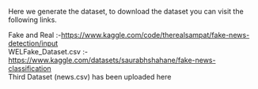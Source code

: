 Here we generate the dataset, to download the dataset you can visit the following links.  

Fake and Real        :-https://www.kaggle.com/code/therealsampat/fake-news-detection/input  
WELFake_Dataset.csv :- https://www.kaggle.com/datasets/saurabhshahane/fake-news-classification  
Third Dataset (news.csv) has been uploaded here  

